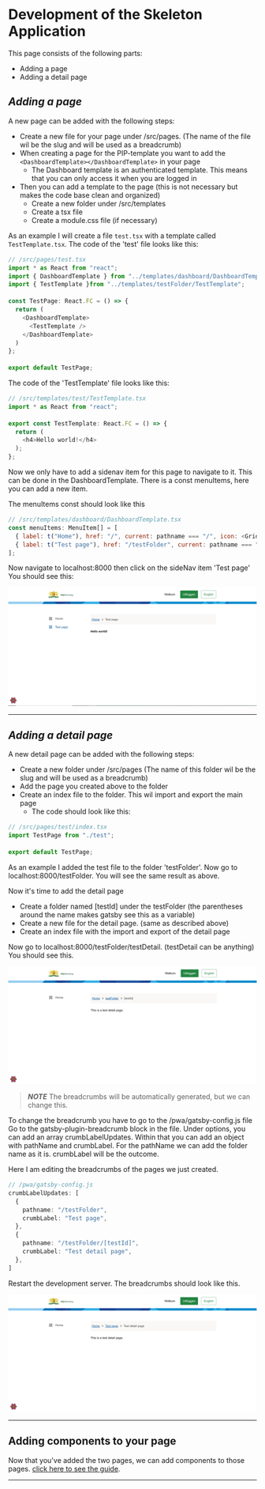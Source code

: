 # Development of the Skeleton Application

This page consists of the following parts:

- Adding a page
- Adding a detail page

## _Adding a page_

A new page can be added with the following steps:

- Create a new file for your page under /src/pages. (The name of the file wil be the slug and will be used as a breadcrumb)
- When creating a page for the PIP-template you want to add the `<DashboardTemplate></DashboardTemplate>` in your page
  - The Dashboard template is an authenticated template. This means that you can only access it when you are logged in
- Then you can add a template to the page (this is not necessary but makes the code base clean and organized)
  - Create a new folder under /src/templates
  - Create a tsx file
  - Create a module.css file (if necessary)

As an example I will create a file `test.tsx` with a template called `TestTemplate.tsx`.
The code of the 'test' file looks like this:

```Javascript
// /src/pages/test.tsx
import * as React from "react";
import { DashboardTemplate } from "../templates/dashboard/DashboardTemplate";
import { TestTemplate }from "../templates/testFolder/TestTemplate";

const TestPage: React.FC = () => {
  return (
    <DashboardTemplate>
      <TestTemplate />
    </DashboardTemplate>
  )
};

export default TestPage;
```

The code of the 'TestTemplate' file looks like this:
```Javascript
// /src/templates/test/TestTemplate.tsx
import * as React from "react";

export const TestTemplate: React.FC = () => {
  return (
    <h4>Hello world!</h4>
  );
};
```

Now we only have to add a sidenav item for this page to navigate to it. 
This can be done in the DashboardTemplate. There is a const menuItems, here you can add a new item.

The menuItems const should look like this
```Javascript
// /src/templates/dashboard/DashboardTemplate.tsx
const menuItems: MenuItem[] = [
  { label: t("Home"), href: "/", current: pathname === "/", icon: <GridIcon /> },
  { label: t("Test page"), href: "/testFolder", current: pathname === "/testFolder", icon: <GridIcon /> }
];
```

Now navigate to localhost:8000 then click on the sideNav item 'Test page'
You should see this:

![Example](./images/test.png)

---

## _Adding a detail page_

A new detail page can be added with the following steps:

- Create a new folder under /src/pages (The name of this folder wil be the slug and will be used as a breadcrumb)
- Add the page you created above to the folder
- Create an index file to the folder. This wil import and export the main page
  - The code should look like this:
```Typescript
// /src/pages/test/index.tsx
import TestPage from "./test";

export default TestPage;
```

As an example I added the test file to the folder 'testFolder'.
Now go to localhost:8000/testFolder.
You will see the same result as above. 

Now it's time to add the detail page
- Create a folder named [testId] under the testFolder (the parentheses around the name makes gatsby see this as a variable)
- Create a new file for the detail page. (same as described above)
- Create an index file with the import and export of the detail page

Now go to localhost:8000/testFolder/testDetail. (testDetail can be anything)
You should see this.

![Example](./images/testDetailPage.png)

> **_NOTE_**
> The breadcrumbs will be automatically generated, but we can change this.

To change the breadcrumb you have to go to the /pwa/gatsby-config.js file
Go to the gatsby-plugin-breadcrumb block in the file. 
Under options, you can add an array crumbLabelUpdates.
Within that you can add an object with pathName and crumbLabel. 
For the pathName we can add the folder name as it is. crumbLabel will be the outcome.

Here I am editing the breadcrumbs of the pages we just created.

```Typescript
// /pwa/gatsby-config.js
crumbLabelUpdates: [
  {
    pathname: "/testFolder",
    crumbLabel: "Test page",
  },
  {
    pathname: "/testFolder/[testId]",
    crumbLabel: "Test detail page",
  },
]
```

Restart the development server. The breadcrumbs should look like this. 

![Example](./images/breadcrumbs.png)

---

## Adding components to your page

Now that you've added the two pages, we can add components to those pages.
[click here to see the guide](./components.md).

---
